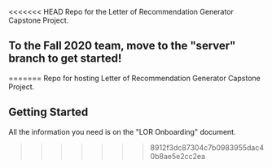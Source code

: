<<<<<<< HEAD
Repo for the Letter of Recommendation Generator Capstone Project.

## To the Fall 2020 team, move to the "server" branch to get started! 
=======
Repo for hosting Letter of Recommendation Generator Capstone Project.

## Getting Started

All the information you need is on the "LOR Onboarding" document. 
>>>>>>> 8912f3dc87304c7b0983955dac40b8ae5e2cc2ea
